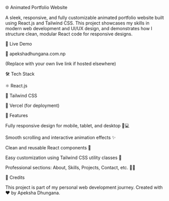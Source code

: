 🌐 Animated Portfolio Website

A sleek, responsive, and fully customizable animated portfolio website built using React.js and Tailwind CSS. This project showcases my skills in modern web development and UI/UX design, and demonstrates how I structure clean, modular React code for responsive designs.

🚀 Live Demo

🔗 apekshadhungana.com.np

(Replace with your own live link if hosted elsewhere)

🛠️ Tech Stack

⚛️ React.js

🎨 Tailwind CSS

💾 Vercel (for deployment)

📁 Features

Fully responsive design for mobile, tablet, and desktop 📱💻

Smooth scrolling and interactive animation effects ✨

Clean and reusable React components 🧩

Easy customization using Tailwind CSS utility classes 🎯

Professional sections: About, Skills, Projects, Contact, etc. 👨‍💻



🌟 Credits

This project is part of my personal web development journey.
Created with ❤️ by Apeksha Dhungana.